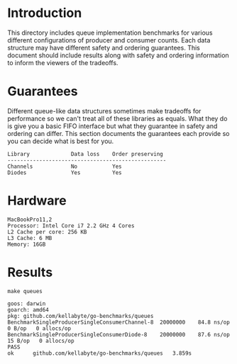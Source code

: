 # Introduction
This directory includes queue implementation benchmarks for various different configurations of producer and consumer counts. Each data structure may have different safety and ordering guarantees. This document should include results along with safety and ordering information to inform the viewers of the tradeoffs.

# Guarantees
Different queue-like data structures sometimes make tradeoffs for performance so we can't treat all of these libraries as equals. What they do is give you a basic FIFO interface but what they guarantee in safety and ordering can differ. This section documents the guarantees each provide so you can decide what is best for you.

```
Library             Data loss    Order preserving
--------------------------------------------------
Channels            No           Yes
Diodes              Yes          Yes
```

# Hardware
```
MacBookPro11,2
Processor: Intel Core i7 2.2 GHz 4 Cores
L2 Cache per core: 256 KB
L3 Cache: 6 MB
Memory: 16GB
```

# Results
```
make queues

goos: darwin
goarch: amd64
pkg: github.com/kellabyte/go-benchmarks/queues
BenchmarkSingleProducerSingleConsumerChannel-8 	20000000	84.8 ns/op	   0 B/op   0 allocs/op
BenchmarkSingleProducerSingleConsumerDiode-8   	20000000	87.6 ns/op	  15 B/op   0 allocs/op
PASS
ok  	github.com/kellabyte/go-benchmarks/queues	3.859s
```